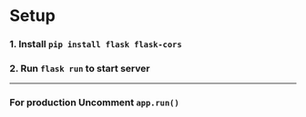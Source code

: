 # Setup

### 1. Install `pip install flask flask-cors`
### 2. Run `flask run` to start server

---
### For production Uncomment `app.run()` 
